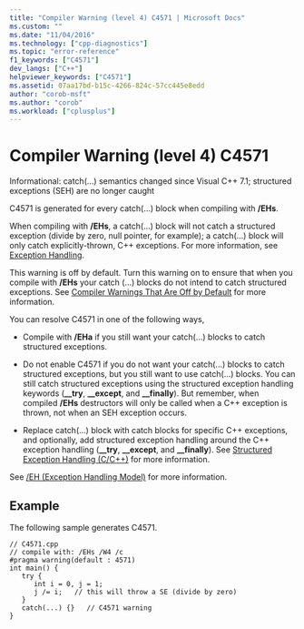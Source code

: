 ```yaml
---
title: "Compiler Warning (level 4) C4571 | Microsoft Docs"
ms.custom: ""
ms.date: "11/04/2016"
ms.technology: ["cpp-diagnostics"]
ms.topic: "error-reference"
f1_keywords: ["C4571"]
dev_langs: ["C++"]
helpviewer_keywords: ["C4571"]
ms.assetid: 07aa17bd-b15c-4266-824c-57cc445e8edd
author: "corob-msft"
ms.author: "corob"
ms.workload: ["cplusplus"]
---
```

# Compiler Warning (level 4) C4571
Informational: catch(...) semantics changed since Visual C++ 7.1; structured exceptions (SEH) are no longer caught  
  
 C4571 is generated for every catch(...) block when compiling with **/EHs**.  
  
 When compiling with **/EHs**, a catch(...) block will not catch a structured exception (divide by zero, null pointer, for example); a catch(...) block will only catch explicitly-thrown, C++ exceptions.  For more information, see [Exception Handling](../../cpp/exception-handling-in-visual-cpp.md).  
  
 This warning is off by default.  Turn this warning on to ensure that when you compile with **/EHs** your catch (...) blocks do not intend to catch structured exceptions.  See [Compiler Warnings That Are Off by Default](../../preprocessor/compiler-warnings-that-are-off-by-default.md) for more information.  
  
 You can resolve C4571 in one of the following ways,  
  
-   Compile with **/EHa** if you still want your catch(...) blocks to catch structured exceptions.  
  
-   Do not enable C4571 if you do not want your catch(...) blocks to catch structured exceptions, but you still want to use catch(...) blocks.  You can still catch structured exceptions using the structured exception handling keywords (**__try**, **__except**, and **__finally**).  But remember, when compiled **/EHs** destructors will only be called when a C++ exception is thrown, not when an SEH exception occurs.  
  
-   Replace catch(...) block with catch blocks for specific C++ exceptions, and optionally, add structured exception handling around the C++ exception handling (**__try**, **__except**, and **__finally**).  See [Structured Exception Handling (C/C++)](../../cpp/structured-exception-handling-c-cpp.md) for more information.  
  
 See [/EH (Exception Handling Model)](../../build/reference/eh-exception-handling-model.md) for more information.  
  
## Example  
 The following sample generates C4571.  
  
```  
// C4571.cpp  
// compile with: /EHs /W4 /c  
#pragma warning(default : 4571)  
int main() {  
   try {  
      int i = 0, j = 1;  
      j /= i;   // this will throw a SE (divide by zero)  
   }  
   catch(...) {}   // C4571 warning  
}  
```